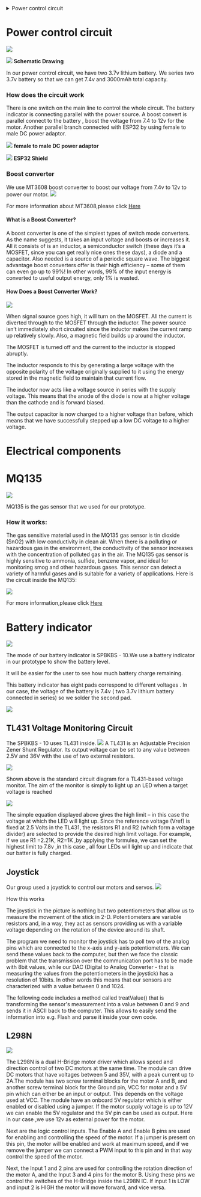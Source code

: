 <details>
<summary>Power control circuit</summary>
 <ul>
 <li>

   [Boost converter](https://github.com/Tristan-Technologies/EASem2Help/blob/master/Electrical_Components/electrical.md#boost-converter)
</li>
<li>

  [Power calculation]()
</ul>
<summary>Electical components</summary>
<ul>
<li>

  [MQ135](https://github.com/Tristan-Technologies/EASem2Help/blob/master/Electrical_Components/electrical.md#mq135)  

 </li>
 <li>

   [Battery indicator](https://github.com/Tristan-Technologies/EASem2Help/blob/master/Electrical_Components/electrical.md#battery-indicator)  
</li>
<ul>
  <li>

   [TL431 Voltage Monitor Circuit](https://github.com/Tristan-Technologies/EASem2Help/blob/master/Electrical_Components/electrical.md#tl431-voltage-monitor-circuit)
  </li>

</ul>
<li>

  [Joystick](https://github.com/Tristan-Technologies/EASem2Help/blob/master/Electrical_Components/electrical.md#joystick)

</li>
<li>

 [L298N](https://github.com/Tristan-Technologies/EASem2Help/blob/master/Electrical_Components/electrical.md#l298n)
</details>


# Power control circuit
![](https://github.com/Tristan-Technologies/EASem2Help/blob/master/Electrical_Components/power2.png)

![](https://github.com/Tristan-Technologies/EASem2Help/blob/master/Electrical_Components/power_circuit.png)
 **Schematic Drawing**

In our power control circuit, we have two 3.7v lithium battery. We series two 3.7v battery so that we can get 7.4v and 3000mAh total capacity.

### How does the circuit work
There is one switch on the main line to control the whole circuit.
The battery indicator is connecting parallel with the power source.
A boost convert is parallel connect to the battery , boost the voltage from 7.4 to 12v for the motor.
Another parallel branch connected with ESP32 by using female to male DC power adaptor.

![](https://github.com/Tristan-Technologies/EASem2Help/blob/master/Electrical_Components/adaptor.png)
**female to male DC power adaptor**

![](https://github.com/Tristan-Technologies/EASem2Help/blob/master/Electrical_Components/shield.png)
**ESP32 Shield**

### Boost converter
We use MT3608 boost converter to boost our voltage from 7.4v to 12v to power our motor.
![](https://github.com/Tristan-Technologies/EASem2Help/blob/master/Electrical_Components/boost_converter.png)

For more information about MT3608,please click [Here](https://datasheetspdf.com/pdf/909246/AEROSEMI/MT3608/1)

#### What is a Boost Converter?
A boost converter is one of the simplest types of switch mode converters. As the name suggests, it takes an input voltage and boosts or increases it. All it consists of is an inductor, a semiconductor switch (these days it’s a MOSFET, since you can get really nice ones these days), a diode and a capacitor. Also needed is a source of a periodic square wave.
The biggest advantage boost converters offer is their high efficiency – some of them can even go up to 99%! In other words, 99% of the input energy is converted to useful output energy, only 1% is wasted.

#### How Does a Boost Converter Work?
![](https://github.com/Tristan-Technologies/EASem2Help/blob/master/Electrical_Components/Boost-Converter-2.png)

When signal source goes high, it will turn on the MOSFET. All the current is diverted through to the MOSFET through the inductor. The power source isn’t immediately short circuited since the inductor makes the current ramp up relatively slowly. Also, a magnetic field builds up around the inductor.

The MOSFET is turned off and the current to the inductor is stopped abruptly.

The inductor responds to this by generating a large voltage with the opposite polarity of the voltage originally supplied to it using the energy stored in the magnetic field to maintain that current flow.

The inductor now acts like a voltage source in series with the supply voltage. This means that the anode of the diode is now at a higher voltage than the cathode and is forward biased.

The output capacitor is now charged to a higher voltage than before, which means that we have successfully stepped up a low DC voltage to a higher voltage.

# Electrical components
# MQ135

![](https://github.com/Tristan-Technologies/EASem2Help/blob/master/Electrical_Components/MQ135.png)

MQ135 is the gas sensor that we used for our prototype.

### How it works:
The gas sensitive material used in the MQ135 gas sensor is tin dioxide (SnO2) with low conductivity in clean air. When there is a polluting or hazardous gas in the environment, the conductivity of the sensor increases with the concentration of polluted gas in the air. The MQ135 gas sensor is highly sensitive to ammonia, sulfide, benzene vapor, and ideal for monitoring smog and other hazardous gases. This sensor can detect a variety of harmful gases and is suitable for a variety of applications.
Here is the circuit inside the MQ135:

![](https://github.com/Tristan-Technologies/EASem2Help/blob/master/Electrical_Components/Gas_sensor.png)

For more information,please click [Here](http://www.waveshare.net/w/upload/2/24/MQ-135-Gas-Sensor-UserManual.pdf)

# Battery indicator
![](https://github.com/Tristan-Technologies/EASem2Help/blob/master/Electrical_Components/battery_indicator.png)

The mode of our battery indicator is SPBKBS - 10.We use a battery indicator in our prototype to show the battery level.

It will be easier for the user to see how much battery charge remaining.

This battery indicator has eight pads correspond to different voltages . In our case, the voltage of the battery is 7.4v ( two 3.7v lithium battery connected in series) so we solder the second pad.

![](https://github.com/Tristan-Technologies/EASem2Help/blob/master/Electrical_Components/back_battery_indicator.png)


## TL431 Voltage Monitoring Circuit
The SPBKBS - 10 uses TL431 inside.
![](https://github.com/Tristan-Technologies/EASem2Help/blob/master/Electrical_Components/Zener.pngx.png)
A TL431 is an Adjustable Precision Zener Shunt Regulator. Its output voltage can be set to any value between 2.5V and 36V with the use of two external resistors.


![](https://github.com/Tristan-Technologies/EASem2Help/blob/master/Electrical_Components/TL431_c.png)

Shown above is the standard circuit diagram for a TL431-based voltage monitor. The aim of the monitor is simply to light up an LED when a target voltage is reached

![](https://github.com/Tristan-Technologies/EASem2Help/blob/master/Electrical_Components/forumula.png)


The simple equation displayed above gives the high limit – in this case the voltage at which the LED will light up. Since the reference voltage (Vref) is fixed at 2.5 Volts in the TL431, the resistors R1 and R2 (which form a voltage divider) are selected to provide the desired high limit voltage.
For example, if we use R1 =2.21K, R2=1K ,by applying the formulea, we can set the highest limit to 7.8v ,in this case , all four LEDs will light up and indicate that our batter is fully charged.

## Joystick
Our group used a joystick to control our motors and servos.
![](https://github.com/Tristan-Technologies/EASem2Help/blob/master/Electrical_Components/joystick.jpg)

How this works

The joystick in the picture is nothing but two potentiometers that allow us to measure the movement of the stick in 2-D. Potentiometers are variable resistors and, in a way, they act as sensors providing us with a variable voltage depending on the rotation of the device around its shaft.

The program we need to monitor the joystick has to poll two of the analog pins which are connected to the x-axis and y-axis potentiometers. We can send these values back to the computer, but then we face the classic problem that the transmission over the communication port has to be made with 8bit values, while our DAC (Digital to Analog Converter - that is measuring the values from the potentiometers in the joystick) has a resolution of 10bits. In other words this means that our sensors are characterized with a value between 0 and 1024.

The following code includes a method called treatValue() that is transforming the sensor's measurement into a value between 0 and 9 and sends it in ASCII back to the computer. This allows to easily send the information into e.g. Flash and parse it inside your own code.


## L298N
![](https://github.com/Tristan-Technologies/EASem2Help/blob/master/Electrical_Components/word-image-13.png)


The L298N is a dual H-Bridge motor driver which allows speed and direction control of two DC motors at the same time. The module can drive DC motors that have voltages between 5 and 35V, with a peak current up to 2A.The module has two screw terminal blocks for the motor A and B, and another screw terminal block for the Ground pin, VCC for motor and a 5V pin which can either be an input or output. This depends on the voltage used at VCC. The module have an onboard 5V regulator which is either enabled or disabled using a jumper. If the motor supply voltage is up to 12V we can enable the 5V regulator and the 5V pin can be used as output. Here in our case ,we use 12v as external power for the motor.

Next are the logic control inputs. The Enable A and Enable B pins are used for enabling and controlling the speed of the motor. If a jumper is present on this pin, the motor will be enabled and work at maximum speed, and if we remove the jumper we can connect a PWM input to this pin and in that way control the speed of the motor.

Next, the Input 1 and 2 pins are used for controlling the rotation direction of the motor A, and the Input 3 and 4 pins for the motor B. Using these pins we control the switches of the H-Bridge inside the L298N IC. If input 1 is LOW and input 2 is HIGH the motor will move forward, and vice versa.

